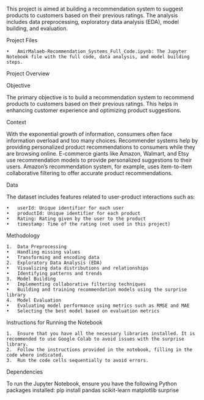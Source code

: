 This project is aimed at building a recommendation system to suggest products to customers based on their previous ratings. The analysis includes data preprocessing, exploratory data analysis (EDA), model building, and evaluation.

Project Files

	•	AmirMalaeb-Recommendation_Systems_Full_Code.ipynb: The Jupyter Notebook file with the full code, data analysis, and model building steps.

Project Overview

Objective

The primary objective is to build a recommendation system to recommend products to customers based on their previous ratings. This helps in enhancing customer experience and optimizing product suggestions.

Context

With the exponential growth of information, consumers often face information overload and too many choices. Recommender systems help by providing personalized product recommendations to consumers while they are browsing online. E-commerce giants like Amazon, Walmart, and Etsy use recommendation models to provide personalized suggestions to their users. Amazon’s recommendation system, for example, uses item-to-item collaborative filtering to offer accurate product recommendations.

Data

The dataset includes features related to user-product interactions such as:

	•	userId: Unique identifier for each user
	•	productId: Unique identifier for each product
	•	Rating: Rating given by the user to the product
	•	timestamp: Time of the rating (not used in this project)

Methodology

	1.	Data Preprocessing
	•	Handling missing values
	•	Transforming and encoding data
	2.	Exploratory Data Analysis (EDA)
	•	Visualizing data distributions and relationships
	•	Identifying patterns and trends
	3.	Model Building
	•	Implementing collaborative filtering techniques
	•	Building and training recommendation models using the surprise library
	4.	Model Evaluation
	•	Evaluating model performance using metrics such as RMSE and MAE
	•	Selecting the best model based on evaluation metrics

Instructions for Running the Notebook

	1.	Ensure that you have all the necessary libraries installed. It is recommended to use Google Colab to avoid issues with the surprise library.
	2.	Follow the instructions provided in the notebook, filling in the code where indicated.
	3.	Run the code cells sequentially to avoid errors.

Dependencies

To run the Jupyter Notebook, ensure you have the following Python packages installed:
pip install pandas scikit-learn matplotlib surprise
